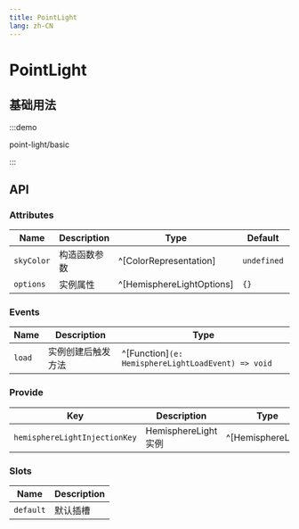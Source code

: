 ```yaml
---
title: PointLight
lang: zh-CN
---
```


# PointLight

[]()



## 基础用法

:::demo

point-light/basic

:::

## API

### Attributes

| Name          | Description  | Type                      | Default     | Required |
| ------------- | ------------ | ------------------------- | ----------- | -------- |
| `skyColor`    | 构造函数参数 | ^[ColorRepresentation]    | `undefined` | No       |
| `options`     | 实例属性     | ^[HemisphereLightOptions] | `{}`        | No       |

### Events

| Name   | Description        | Type                                               |
| ------ | ------------------ | -------------------------------------------------- |
| `load` | 实例创建后触发方法   | ^[Function]`(e: HemisphereLightLoadEvent) => void` |

### Provide

| Key                           | Description         | Type               |
| ----------------------------- | ------------------- | ------------------ |
| `hemisphereLightInjectionKey` | HemisphereLight实例 | ^[HemisphereLight] |

### Slots

| Name      | Description |
| --------- | ----------- |
| `default` | 默认插槽    |

